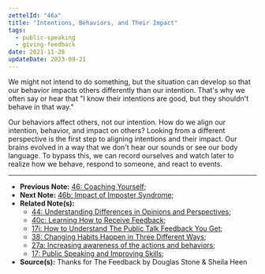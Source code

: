 ```yaml
---
zettelId: "46a"
title: "Intentions, Behaviors, and Their Impact"
tags:
  - public-speaking
  - giving-feedback
date: 2021-11-28
updateDate: 2023-09-21
---
```


We might not intend to do something, but the situation can develop so that our behavior impacts others differently than our intention. That's why we often say or hear that "I know their intentions are good, but they shouldn't behave in that way."

Our behaviors affect others, not our intention. How do we align our intention, behavior, and impact on others? Looking from a different perspective is the first step to aligning intentions and their impact. Our brains evolved in a way that we don't hear our sounds or see our body language. To bypass this, we can record ourselves and watch later to realize how we behave, respond to someone, and react to events.

---

- **Previous Note:** [46: Coaching Yourself](/notes/46/);
- **Next Note:** [46b: Impact of Imposter Syndrome](/notes/46b/);
- **Related Note(s):**
  - [44: Understanding Differences in Opinions and Perspectives](/notes/44/);
  - [40c: Learning How to Receive Feedback](/notes/40c/);
  - [17i: How to Understand The Public Talk Feedback You Get](/notes/17i/);
  - [38: Changing Habits Happen in Three Different Ways](/notes/38/);
  - [27a: Increasing awareness of the actions and behaviors](/notes/27a/);
  - [17: Public Speaking and Improving Skills](/notes/17/);
- **Source(s):** Thanks for The Feedback by Douglas Stone & Sheila Heen
